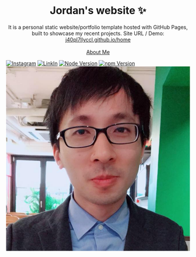 <br />
<p align="center">
  <h1 align="center">Jordan's website ✨</h1>

  <p align="center">
    It is a personal static website/portfolio template hosted with GitHub Pages, built to showcase my recent projects. Site URL / Demo: 
    <a href="https://j40pl7llyccl.github.io/home">j40pl7llyccl.github.io/home</a>
    <br />
    <br />
    <a href="https://j40pl7lly.github.io">About Me</a>
  </p>
</p>

[![Instagram](https://img.shields.io/badge/Instagram-JordanLiu-red)](https://www.instagram.com/j40pl7lly/)
[![LinkIn](https://img.shields.io/badge/LinkIn-JordanLiu-blue)](https://www.linkedin.com/in/hsinkuo-liu-51b889273/)
[![Node Version](https://img.shields.io/static/v1?label=Node&message=v18.13.0&color=026e00&style=for-the-badge)](https://nodejs.org)
[![npm Version](https://img.shields.io/static/v1?label=npm&message=8.11.0&color=cb0000&style=for-the-badge)](https://nodejs.org)
[![Site preview](/public/liu.jpg)](https://j40pl7lly.github.io/home)
